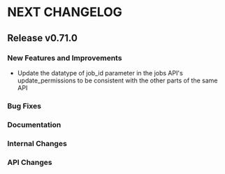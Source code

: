 # NEXT CHANGELOG

## Release v0.71.0

### New Features and Improvements

-  Update the datatype of job_id parameter in the jobs API's update_permissions to be consistent with the other parts of the same API

### Bug Fixes

### Documentation

### Internal Changes

### API Changes
